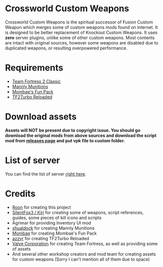 # Crossworld Custom Weapons
Crossworld Custom Weapons is the spiritual successor of Fusion Custom Weapon which merges some of custom weapons mods found on internet. It is designed to be better replacement of Knockout Custom Weapons. It uses __zero__ server plugins, unlike some of other custom weapons. Most contents are intact with original sources, however some weapons are disabled due to duplicated weapons, or resulting overpowered performance.

# Requirements
* [Team Fortress 2 Classic](https://tf2classic.com)
* [Mannly Munitions](https://gamebanana.com/mods/415275)
* [Mombae's Fun Pack](https://gamebanana.com/mods/416688)
* [TF2Turbo Reloaded](https://github.com/azzyr/tf2turbo-reloaded)

# Download assets
**Assets will NOT be present due to copyright issue. You should go download the original mods from above sources and download the script mod from [releases page](https://github.com/Project-Unison/Crossworld-Custom-Weapons/releases) and put vpk file to custom folder.**

# List of server
You can find the list of server [right here](https://github.com/Project-Unison/Wiki/wiki/List-of-Servers).

# Credits
* [Roon](https://github.com/RoonMoonlight) for creating this project
* [SilentFox3 / Kiri](https://gamebanana.com/members/1354100) for creating some of weapons, script references, guides, some pieces of kill icons and scripts
* Agrimar for providing Inventory UI mod
* [shualdock](https://gamebanana.com/members/1841090) for creating Mannly Munitions
* [Mombae](https://gamebanana.com/members/2382015) for creating Mombae's Fun Pack
* [azzyr](https://github.com/azzyr) for creating TF2Turbo Reloaded
* [Valve Corporation](https://www.valvesoftware.com/) for creating Team Fortress, as well as providing some of assets
* And several other workshop creators and mod team for creating assets for custom weapons (Sorry I can't mention all of them due to space)
